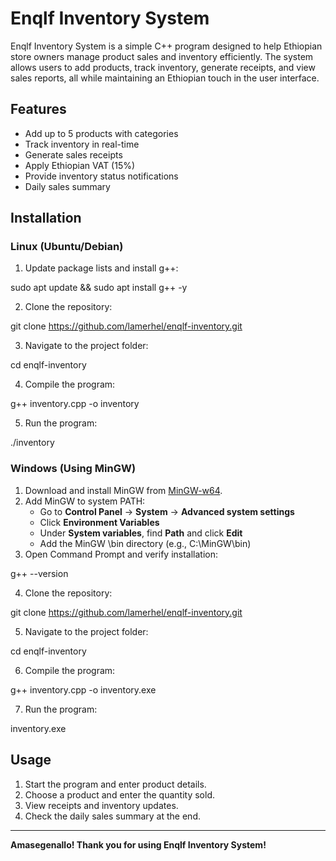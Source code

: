 # Enqlf Inventory System

Enqlf Inventory System is a simple C++ program designed to help Ethiopian store owners manage product sales and inventory efficiently. The system allows users to add products, track inventory, generate receipts, and view sales reports, all while maintaining an Ethiopian touch in the user interface.

## Features
- Add up to 5 products with categories
- Track inventory in real-time
- Generate sales receipts
- Apply Ethiopian VAT (15%)
- Provide inventory status notifications
- Daily sales summary

## Installation

### Linux (Ubuntu/Debian)
1. Update package lists and install g++:
     
sudo apt update && sudo apt install g++ -y
   
2. Clone the repository:
     
git clone https://github.com/lamerhel/enqlf-inventory.git
  
3. Navigate to the project folder:
   
cd enqlf-inventory
   
4. Compile the program:
   
g++ inventory.cpp -o inventory
   
5. Run the program:
   
./inventory
   

### Windows (Using MinGW)
1. Download and install MinGW from [MinGW-w64](https://www.mingw-w64.org/).
2. Add MinGW to system PATH:
   - Go to **Control Panel** → **System** → **Advanced system settings**
   - Click **Environment Variables**
   - Under **System variables**, find **Path** and click **Edit**
   - Add the MinGW \bin directory (e.g., C:\MinGW\bin)
3. Open Command Prompt and verify installation:
   
g++ --version
   
4. Clone the repository:
   
git clone https://github.com/lamerhel/enqlf-inventory.git
   
5. Navigate to the project folder:
   
cd enqlf-inventory
    
6. Compile the program:
   
g++ inventory.cpp -o inventory.exe
   
7. Run the program:
   
inventory.exe
   

## Usage
1. Start the program and enter product details.
2. Choose a product and enter the quantity sold.
3. View receipts and inventory updates.
4. Check the daily sales summary at the end.


---
**Amasegenallo! Thank you for using Enqlf Inventory System!**
